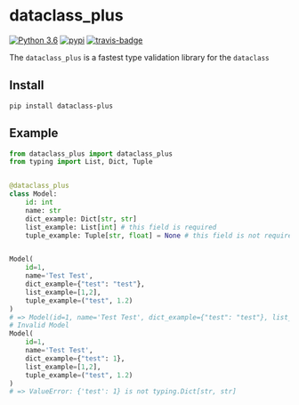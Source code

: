 # dataclass_plus
[![Python 3.6](https://img.shields.io/badge/python-3.7-brightgreen.svg)](https://www.python.org/downloads/release/python-370)
[![pypi](https://badge.fury.io/py/dataclass-plus.svg)](https://badge.fury.io/py/dataclass-plus)
[![travis-badge](https://travis-ci.org/mgurdal/aegis.svg?branch=master)](https://travis-ci.org/muhammetenes/dataclass_plus)


The `dataclass_plus` is a fastest type validation library for the `dataclass`


## Install
```
pip install dataclass-plus
```

## Example


```python
from dataclass_plus import dataclass_plus
from typing import List, Dict, Tuple


@dataclass_plus
class Model:
    id: int
    name: str
    dict_example: Dict[str, str]
    list_example: List[int] # this field is required
    tuple_example: Tuple[str, float] = None # this field is not required because set default None


Model(
    id=1, 
    name='Test Test', 
    dict_example={"test": "test"}, 
    list_example=[1,2],
    tuple_example=("test", 1.2)
)
# => Model(id=1, name='Test Test', dict_example={"test": "test"}, list_example=[1,2], tuple_example=("test", 1.2))
# Invalid Model
Model(
    id=1, 
    name='Test Test', 
    dict_example={"test": 1}, 
    list_example=[1,2],
    tuple_example=("test", 1.2)
)
# => ValueError: {'test': 1} is not typing.Dict[str, str]
```
